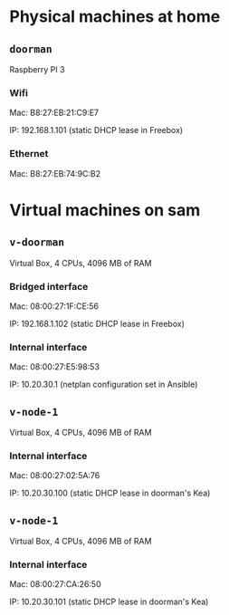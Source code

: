 # Physical machines at home

## `doorman`

Raspberry PI 3

### Wifi

Mac: B8:27:EB:21:C9:E7

IP: 192.168.1.101 (static DHCP lease in Freebox)

### Ethernet

Mac: B8:27:EB:74:9C:B2

# Virtual machines on sam

## `v-doorman`

Virtual Box, 4 CPUs, 4096 MB of RAM

### Bridged interface

Mac: 08:00:27:1F:CE:56

IP: 192.168.1.102 (static DHCP lease in Freebox)

### Internal interface

Mac: 08:00:27:E5:98:53

IP: 10.20.30.1 (netplan configuration set in Ansible)

## `v-node-1`

Virtual Box, 4 CPUs, 4096 MB of RAM

### Internal interface

Mac: 08:00:27:02:5A:76

IP: 10.20.30.100 (static DHCP lease in doorman's Kea)

## `v-node-1`

Virtual Box, 4 CPUs, 4096 MB of RAM

### Internal interface

Mac: 08:00:27:CA:26:50

IP: 10.20.30.101 (static DHCP lease in doorman's Kea)
